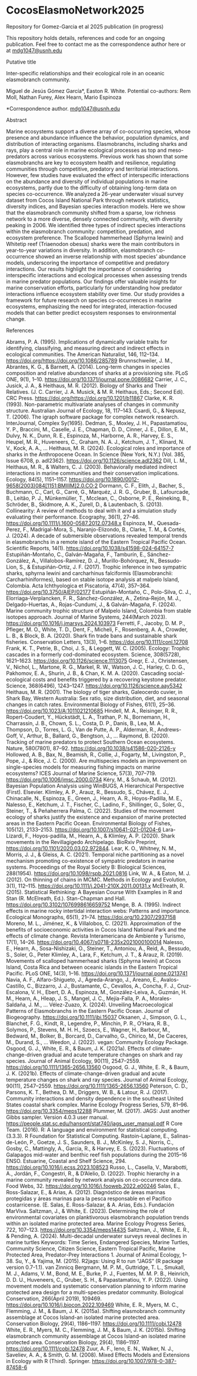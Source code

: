 # CocosElasmoNetwork2025
Repository for Gomez-Garcia et al 2025 publication (in progress)

This repository holds details, references and code for an ongoing publication. Feel free to contact me as the correspondence author here or at mdg1047@usnh.edu

Putative title

Inter-specific relationships and their ecological role in an oceanic elasmobranch community.

Miguel de Jesús Gómez García*, Easton R. White. Potential co-authors: Rem Moll, Nathan Furey, Alex Hearn, Mario Espinoza

*Correspondence author. mdg1047@usnh.edu

Abstract

Marine ecosystems support a diverse array of co-occurring species, whose presence and abundance influence the behavior, population dynamics, and distribution of interacting organisms. Elasmobranchs, including sharks and rays, play a central role in marine ecological processes as top and meso-predators across various ecosystems. Previous work has shown that some elasmobranchs are key to ecosystem health and resilience, regulating communities through competitive, predatory and territorial interactions. However, few studies have evaluated the effect of interspecific interactions on the abundance and diversity of individual populations in marine ecosystems, partly due to the difficulty of obtaining long-term data on species co-occurrence. We analyzed a 26-year underwater visual survey dataset from Cocos Island National Park through network statistics, diversity indices, and Bayesian species interaction models. Here we show that the elasmobranch community shifted from a sparse, low richness network to a more diverse, densely connected community, with diversity peaking in 2006. We identified three types of indirect species interactions within the elasmobranch community: competition, predation, and ecosystem preference. The Scalloped hammerhead (Sphyrna lewini) and Whitetip reef (Triaenodon obesus) sharks were the main contributors in year-to-year variations in diversity. In addition, elasmobranch co-occurrence showed an inverse relationship with most species’ abundance models, underscoring the importance of competitive and predatory interactions. Our results highlight the importance of considering interspecific interactions and ecological processes when assessing trends in marine predator populations. Our findings offer valuable insights for marine conservation efforts, particularly for understanding how predator interactions influence ecosystem stability over time. Our study provides a framework for future research on species co-occurrences in marine ecosystems, emphasizing the need for integrated, interaction-focused models that can better predict ecosystem responses to environmental change. 

References


Abrams, P. A. (1995). Implications of dynamically variable traits for identifying, classifying, and measuring direct and indirect effects in ecological communities. The American Naturalist, 146, 112–134. https://doi.org/https://doi.org/10.1086/285789
Brunnschweiler, J. M., Abrantes, K. G., & Barnett, A. (2014). Long-term changes in species composition and relative abundances of sharks at a provisioning site. PLoS ONE, 9(1), 1–10. https://doi.org/10.1371/journal.pone.0086682
Carrier, J. C., Jusick, J. A., & Heithaus, M. R. (2012). Biology of Sharks and Their Relatives. (J. C. Carrier, J. A. Musick, & M. R. Heithaus, Eds.; Second Edi). CRC Press. https://doi.org/https://doi.org/10.1201/b11867
Clarke, K. R. (1993). Non-parametric multivariate analyses of changes in community structure. Australian Journal of Ecology, 18, 117–143.
Csardi, G., & Nepusz, T. (2006). The igraph software package for complex network research. InterJournal, Complex Sy(1695).
Dedman, S., Moxley, J. H., Papastamatiou, Y. P., Braccini, M., Caselle, J. E., Chapman, D. D., Cinner, J. E., Dillon, E. M., Dulvy, N. K., Dunn, R. E., Espinoza, M., Harborne, A. R., Harvey, E. S., Heupel, M. R., Huveneers, C., Graham, N. A. J., Ketchum, J. T., Klinard, N. V., Kock, A. A., … Heithaus, M. R. (2024). Ecological roles and importance of sharks in the Anthropocene Ocean. In Science (New York, N.Y.) (Vol. 385, Issue 6708, p. adl2362). https://doi.org/10.1126/science.adl2362
Dill, L. M., Heithaus, M. R., & Walters, C. J. (2003). Behaviorally mediated indirect interactions in marine communities and their conservation implications. Ecology, 84(5), 1151–1157. https://doi.org/10.1890/0012-9658(2003)084[1151:BMIIIM]2.0.CO;2
Dormann, C. F., Elith, J., Bacher, S., Buchmann, C., Carl, G., Carré, G., Marquéz, J. R. G., Gruber, B., Lafourcade, B., Leitão, P. J., Münkemüller, T., Mcclean, C., Osborne, P. E., Reineking, B., Schröder, B., Skidmore, A. K., Zurell, D., & Lautenbach, S. (2013). Collinearity: A review of methods to deal with it and a simulation study evaluating their performance. Ecography, 36(1), 27–46. https://doi.org/10.1111/j.1600-0587.2012.07348.x
Espinoza, M., Quesada-Perez, F., Madrigal-Mora, S., Naranjo-Elizondo, B., Clarke, T. M., & Cortés, J. (2024). A decade of submersible observations revealed temporal trends in elasmobranchs in a remote island of the Eastern Tropical Pacific Ocean. Scientific Reports, 14(1). https://doi.org/10.1038/s41598-024-64157-7
Estupiñán-Montaño, C., Galván-Magaña, F., Tamburín, E., Sánchez-González, A., Villalobos-Ramírez, D. J., Murillo-Bohórquez, N., Bessudo-Lion, S., & Estupiñán-Ortiz, J. F. (2017). Trophic inference in two sympatric sharks, sphyrna lewini and carcharhinus falciformis (Elasmobranchii: Carcharhiniformes), based on stable isotope analysis at malpelo Island, Colombia. Acta Ichthyologica et Piscatoria, 47(4), 357–364. https://doi.org/10.3750/AIEP/02177
Estupiñán-Montaño, C., Polo-Silva, C. J., Elorriaga-Verplancken, F. R., Sánchez-González, A., Zetina-Rejón, M. J., Delgado-Huertas, A., Rojas-Cundumí, J., & Galván-Magaña, F. (2024). Marine community trophic structure of Malpelo Island, Colombia from stable isotopes approach. Journal of Marine Systems, 244(March 2023). https://doi.org/10.1016/j.jmarsys.2024.103973
Ferretti, F., Jacoby, D. M. P., Pfleger, M. O., White, T. D., Dent, F., Micheli, F., Rosenberg, A. A., Crowder, L. B., & Block, B. A. (2020). Shark fin trade bans and sustainable shark fisheries. Conservation Letters, 13(3), 1–6. https://doi.org/10.1111/conl.12708
Frank, K. T., Petrie, B., Choi, J. S., & Leggett, W. C. (2005). Ecology: Trophic cascades in a formerly cod-dominated ecosystem. Science, 308(5728), 1621–1623. https://doi.org/10.1126/science.1113075
Gregr, E. J., Christensen, V., Nichol, L., Martone, R. G., Markel, R. W., Watson, J. C., Harley, C. D. G., Pakhomov, E. A., Shurin, J. B., & Chan, K. M. A. (2020). Cascading social-ecological costs and benefits triggered by a recovering keystone predator. Science, 368(6496), 1243–1247. https://doi.org/10.1126/science.aay5342
Heithaus, M. R. (2001). The biology of tiger sharks, Galeocerdo cuvier, in Shark Bay, Western Australia: Sex ratio, size distribution, diet, and seasonal changes in catch rates. Environmental Biology of Fishes, 61(1), 25–36. https://doi.org/10.1023/A:1011021210685
Hindell, M. A., Reisinger, R. R., Ropert-Coudert, Y., Hückstädt, L. A., Trathan, P. N., Bornemann, H., Charrassin, J. B., Chown, S. L., Costa, D. P., Danis, B., Lea, M. A., Thompson, D., Torres, L. G., Van de Putte, A. P., Alderman, R., Andrews-Goff, V., Arthur, B., Ballard, G., Bengtson, J., … Raymond, B. (2020). Tracking of marine predators to protect Southern Ocean ecosystems. Nature, 580(7801), 87–92. https://doi.org/10.1038/s41586-020-2126-y
Hollowed, A. B., Bax, N., Beamish, R., Collie, J., Fogarty, M., Livingston, P., Pope, J., & Rice, J. C. (2000). Are multispecies models an improvement on single-species models for measuring fishing impacts on marine ecosystems? ICES Journal of Marine Science, 57(3), 707–719. https://doi.org/10.1006/jmsc.2000.0734
Kéry, M., & Schaub, M. (2012). Bayesian Population Analysis using WinBUGS, A Hierarchical Perspective (First). Elsevier.
Klimley, A. P., Arauz, R., Bessudo, S., Chávez, E. J., Chinacalle, N., Espinoza, E., Green, J., Hearn, A. R., Hoyos-Padilla, M. E., Nalesso, E., Ketchum, J. T., Fischer, C., Ladino, F., Shillinger, G., Soler, G., Steiner, T., & Peñaherrera Palma, C. (2022). Studies of the movement ecology of sharks justify the existence and expansion of marine protected areas in the Eastern Pacific Ocean. Environmental Biology of Fishes, 105(12), 2133–2153. https://doi.org/10.1007/s10641-021-01204-6
Lara-Lizardi, F., Hoyos-padilla, M., Hearn, A., & Klimley, A. P. (2020). Shark movements in the Revillagigedo Archipelago. BioRxiv Preprint, https://doi.org/10.1101/2020.03.02.972844.
Lear, K. O., Whitney, N. M., Morris, J. J., & Gleiss, A. C. (2021). Temporal niche partitioning as a novel mechanism promoting co-existence of sympatric predators in marine systems. Proceedings of the Royal Society B: Biological Sciences, 288(1954). https://doi.org/10.1098/rspb.2021.0816
Link, W. A., & Eaton, M. J. (2012). On thinning of chains in MCMC. Methods in Ecology and Evolution, 3(1), 112–115. https://doi.org/10.1111/j.2041-210X.2011.00131.x
McElreath, R. (2015). Statistical Rethinking: A Bayesian Course With Examples in R and Stan (R. McElreath, Ed.). Stan-Chapman and Hall. https://doi.org/10.3102/1076998616659752
Menge, B. A. (1995). Indirect effects in marine rocky intertidal interaction webs: Patterns and importance. Ecological Monographs, 65(1), 21–74. https://doi.org/10.2307/2937158
Moreno, M. L., Jiménez, K., & Villalobos, C. (2021). Approximation of the benefits of socioeconomic activities in Cocos Island National Park and the effects of climate change. Revista Interamericana de Ambiente y Turismo, 17(1), 14–26. https://doi.org/10.4067/s0718-235x2021000100014
Nalesso, E., Hearn, A., Sosa-Nishizaki, O., Steiner, T., Antoniou, A., Reid, A., Bessudo, S., Soler, G., Peter Klimley, A., Lara, F., Ketchum, J. T., & Arauz, R. (2019). Movements of scalloped hammerhead sharks (Sphyrna lewini) at Cocos Island, Costa Rica and between oceanic islands in the Eastern Tropical Pacific. PLoS ONE, 14(3), 1–16. https://doi.org/10.1371/journal.pone.0213741
Navia, A. F., Alfaro-Shigueto, J., Ágreda-Arango, J., Areano, E., Avalos-Castillo, C., Bizzarro, J. J., Bustamante, C., Cevallos, A., Concha, F. J., Cruz-Escalona, V. H., Ebert, D. A., Espinoza, M., González-Leiva, A., Guzmán, H. M., Hearn, A., Hleap, J. S., Mangel, J. C., Mejía-Falla, P. A., Morales-Saldaña, J. M., … Vélez-Zuazo, X. (2024). Unveiling Macroecological Patterns of Elasmobranchs in the Eastern Pacific Ocean. Journal of Biogeography. https://doi.org/10.1111/jbi.15037
Oksanen, J., Simpson, G. L., Blanchet, F. G., Kindt, R., Legendre, P., Minchin, P. R., O’Hara, R. B., Solymos, P., Stevens, M. H. H., Szoecs, E., Wagner, H., Barbour, M., Bedward, M., Bolker, B., Borcard, D., Carvalho, G., Chirico, M., De Caceres, M., Durand, S., … Weedon, J. (2022). vegan: Community Ecology Package.
Osgood, G. J., White, E. R., & Baum, J. K. (2021a). Effects of climate-change-driven gradual and acute temperature changes on shark and ray species. Journal of Animal Ecology, 90(11), 2547–2559. https://doi.org/10.1111/1365-2656.13560
Osgood, G. J., White, E. R., & Baum, J. K. (2021b). Effects of climate-change-driven gradual and acute temperature changes on shark and ray species. Journal of Animal Ecology, 90(11), 2547–2559. https://doi.org/10.1111/1365-2656.13560
Peterson, C. D., Parsons, K. T., Bethea, D. M., Driggers, W. B., & Latour, R. J. (2017). Community interactions and density dependence in the southeast United States coastal shark complex. Marine Ecology Progress Series, 579, 81–96. https://doi.org/10.3354/meps12288
Plummer, M. (2017). JAGS: Just another Gibbs sampler. Version 4.0.3 user manual. https://people.stat.sc.edu/hansont/stat740/jags_user_manual.pdf
R Core Team. (2016). R: A language and environment for statistical computing. (3.3.3). R Foundation for Statistical Computing.
Rastoin-Laplane, E., Salinas-de-León, P., Goetze, J. S., Saunders, B. J., McKinley, S. J., Norris, C., Gosby, C., Mattingly, A., Garcia, R., & Harvey, E. S. (2023). Fluctuations of Galapagos mid-water and benthic reef fish populations during the 2015–16 ENSO. Estuarine, Coastal and Shelf Science, 294. https://doi.org/10.1016/j.ecss.2023.108523
Russo, L., Casella, V., Marabotti, A., Jordán, F., Congestri, R., & D’Alelio, D. (2022). Trophic hierarchy in a marine community revealed by network analysis on co-occurrence data. Food Webs, 32. https://doi.org/10.1016/j.fooweb.2022.e00246
Salas, E., Ross-Salazar, E., & Arias, A. (2012). Diagnóstico de áreas marinas protegidas y áreas marinas para la pesca responsable en el Pacífico costarricense. (E. Salas, E. Ross-Salazar, & A. Arias, Eds.). Fundación MarViva.
Saltzman, J., & White, E. (2023). Determining the role of environmental covariates on planktivorous elasmobranch population trends within an isolated marine protected area. Marine Ecology Progress Series, 722, 107–123. https://doi.org/10.3354/meps14435
Saltzman, J., White, E. R., & Pending, A. (2024). Multi-decadal underwater surveys reveal declines in marine turtles Keywords: Time Series, Endangered Species, Marine Turtles, Community Science, Citizen Science, Eastern Tropical Pacific, Marine Protected Area, Predator-Prey Interactions 1. Journal of Animal Ecology, 1–38.
Su, Y., & Yajima, M. (2015). R2jags: Using R to run “JAGS” (R package version 0.7-1.1).
van Zinnicq Bergmann, M. P. M., Guttridge, T. L., Smukall, M. J., Adams, V. M., Bond, M. E., Burke, P. J., Fuentes, M. M. P. B., Heinrich, D. D. U., Huveneers, C., Gruber, S. H., & Papastamatiou, Y. P. (2022). Using movement models and systematic conservation planning to inform marine protected area design for a multi-species predator community. Biological Conservation, 266(April 2019), 109469. https://doi.org/10.1016/j.biocon.2022.109469
White, E. R., Myers, M. C., Flemming, J. M., & Baum, J. K. (2015a). Shifting elasmobranch community assemblage at Cocos Island-an isolated marine protected area. Conservation Biology, 29(4), 1186–1197. https://doi.org/10.1111/cobi.12478
White, E. R., Myers, M. C., Flemming, J. M., & Baum, J. K. (2015b). Shifting elasmobranch community assemblage at Cocos Island-an isolated marine protected area. Conservation Biology, 29(4), 1186–1197. https://doi.org/10.1111/cobi.12478
Zuur, A. F., Ieno, E. N., Walker, N. J., Saveliev, A. A., & Smith, G. M. (2008). Mixed Effects Models and Extensions in Ecology with R (Third). Springer. https://doi.org/10.1007/978-0-387-87458-6

